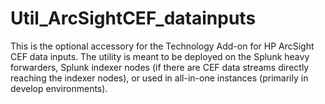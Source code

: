 # Util_ArcSightCEF_datainputs
This is the optional accessory for the Technology Add-on for HP ArcSight CEF data inputs. The utility is meant to be deployed on the Splunk heavy forwarders, Splunk indexer nodes (if there are CEF data streams directly reaching the indexer nodes), or used in all-in-one instances (primarily in develop environments).
